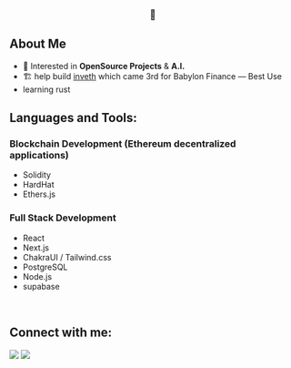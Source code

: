 <h3 align="center"> 🥷 </h3>


## About Me
- 🤔 Interested in **OpenSource Projects** & **A.I.**
- 🏗️ help build [inveth](https://showcase.ethglobal.com/hackmoney2022/inveth-h58r8) which came 3rd for Babylon Finance — Best Use
- learning rust

## Languages and Tools:
### Blockchain Development (Ethereum decentralized applications)

- Solidity
- HardHat
- Ethers.js

### Full Stack Development

- React
- Next.js
- ChakraUI / Tailwind.css
- PostgreSQL
- Node.js
- supabase
<br/>

## Connect with me:
<p align="left">

<a href = "https://twitter.com/Shinobi_242"><img src="https://img.icons8.com/fluent/48/000000/twitter.png"/></a>
<a href = "https://www.instagram.com/eric_st.louis/?hl=en"><img src="https://img.icons8.com/fluent/48/000000/instagram-new.png"/></a>

</p>
